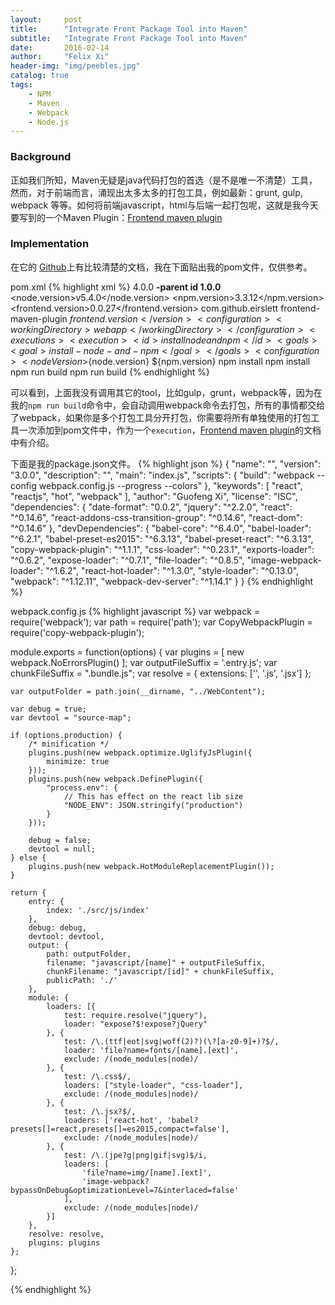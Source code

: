 ```yaml
---
layout:     post
title:      "Integrate Front Package Tool into Maven"
subtitle:   "Integrate Front Package Tool into Maven"
date:       2016-02-14
author:     "Felix Xi"
header-img: "img/peebles.jpg"
catalog: true
tags:
    - NPM
    - Maven
    - Webpack
    - Node.js
---
```


### Background
正如我们所知，Maven无疑是java代码打包的首选（是不是唯一不清楚）工具，然而，对于前端而言，涌现出太多太多的打包工具，例如最新：grunt, gulp, webpack 等等。如何将前端javascript，html与后端一起打包呢，这就是我今天要写到的一个Maven Plugin：[Frontend maven plugin](https://github.com/eirslett/frontend-maven-plugin)


### Implementation
在它的 [Github](https://github.com/eirslett/frontend-maven-plugin)上有比较清楚的文档，我在下面贴出我的pom文件，仅供参考。

pom.xml
{% highlight xml %}
<project xmlns="http://maven.apache.org/POM/4.0.0"
    xmlns:xsi="http://www.w3.org/2001/XMLSchema-instance"
    xsi:schemaLocation="http://maven.apache.org/POM/4.0.0 http://maven.apache.org/xsd/maven-4.0.0.xsd">
    <modelVersion>4.0.0</modelVersion>
    <parent>
        <artifactId>**-parent</artifactId>
        <groupId>**id</groupId>
        <version>1.0.0</version>
    </parent>
    <artifactId>**</artifactId>
    <packaging>**</packaging>
    <properties>
        <node.version>v5.4.0</node.version>
        <npm.version>3.3.12</npm.version>
        <frontend.version>0.0.27</frontend.version>
    </properties>
    <build>
        <plugins>
            <plugin>
                <groupId>com.github.eirslett</groupId>
                <artifactId>frontend-maven-plugin</artifactId>
                <version>${frontend.version}</version>
                <configuration>
                    <workingDirectory>webapp</workingDirectory>
                </configuration>
                <executions>
                    <execution>
                        <id>install node and npm</id>
                        <goals>
                            <goal>install-node-and-npm</goal>
                        </goals>
                        <configuration>
                            <nodeVersion>${node.version}</nodeVersion>
                            <npmVersion>${npm.version}</npmVersion>
                        </configuration>
                    </execution>
                    <execution>
                        <id>npm install</id>
                        <goals>
                            <goal>npm</goal>
                        </goals>
                        <configuration>
                            <arguments>install</arguments>
                        </configuration>
                    </execution>
                    <execution>
                        <id>npm run build</id>
                        <goals>
                            <goal>npm</goal>
                        </goals>
                        <configuration>
                            <arguments>run build</arguments>
                        </configuration>
                    </execution>
                </executions>
            </plugin>
        </plugins>
    </build>
</project>
{% endhighlight %}

可以看到，上面我没有调用其它的tool，比如gulp，grunt，webpack等，因为在我的`npm run build`命令中，会自动调用webpack命令去打包，所有的事情都交给了webpack，如果你是多个打包工具分开打包，你需要将所有单独使用的打包工具一次添加到pom文件中，作为一个`execution`，[Frontend maven plugin](https://github.com/eirslett/frontend-maven-plugin)的文档中有介绍。

下面是我的package.json文件。
{% highlight json %}
{
    "name": "",
    "version": "3.0.0",
    "description": "",
    "main": "index.js",
    "scripts": {
        "build": "webpack --config webpack.config.js --progress --colors"
    },
    "keywords": [
        "react",
        "reactjs",
        "hot",
        "webpack"
    ],
    "author": "Guofeng Xi",
    "license": "ISC",
    "dependencies": {
        "date-format": "0.0.2",
        "jquery": "^2.2.0",
        "react": "^0.14.6",
        "react-addons-css-transition-group": "^0.14.6",
        "react-dom": "^0.14.6"
    },
    "devDependencies": {
        "babel-core": "^6.4.0",
        "babel-loader": "^6.2.1",
        "babel-preset-es2015": "^6.3.13",
        "babel-preset-react": "^6.3.13",
        "copy-webpack-plugin": "^1.1.1",
        "css-loader": "^0.23.1",
        "exports-loader": "^0.6.2",
        "expose-loader": "^0.7.1",
        "file-loader": "^0.8.5",
        "image-webpack-loader": "^1.6.2",
        "react-hot-loader": "^1.3.0",
        "style-loader": "^0.13.0",
        "webpack": "^1.12.11",
        "webpack-dev-server": "^1.14.1"
    }
}
{% endhighlight %}

webpack.config.js
{% highlight javascript %}
var webpack = require('webpack');
var path = require('path');
var CopyWebpackPlugin = require('copy-webpack-plugin');

module.exports = function(options) {
    var plugins = [
        new webpack.NoErrorsPlugin()
    ];
    var outputFileSuffix = '.entry.js';
    var chunkFileSuffix = ".bundle.js";
    var resolve = {
        extensions: ['', '.js', '.jsx']
    };

    var outputFolder = path.join(__dirname, "../WebContent");

    var debug = true;
    var devtool = "source-map";

    if (options.production) {
        /* minification */
        plugins.push(new webpack.optimize.UglifyJsPlugin({
            minimize: true
        }));
        plugins.push(new webpack.DefinePlugin({
            "process.env": {
                // This has effect on the react lib size
                "NODE_ENV": JSON.stringify("production")
            }
        }));

        debug = false;
        devtool = null;
    } else {
        plugins.push(new webpack.HotModuleReplacementPlugin());
    }

    return {
        entry: {
            index: './src/js/index'
        },
        debug: debug,
        devtool: devtool,
        output: {
            path: outputFolder,
            filename: "javascript/[name]" + outputFileSuffix,
            chunkFilename: "javascript/[id]" + chunkFileSuffix,
            publicPath: './'
        },
        module: {
            loaders: [{
                test: require.resolve("jquery"),
                loader: "expose?$!expose?jQuery"
            }, {
                test: /\.(ttf|eot|svg|woff(2)?)(\?[a-z0-9]+)?$/,
                loader: 'file?name=fonts/[name].[ext]',
                exclude: /(node_modules|node)/
            }, {
                test: /\.css$/,
                loaders: ["style-loader", "css-loader"],
                exclude: /(node_modules|node)/
            }, {
                test: /\.jsx?$/,
                loaders: ['react-hot', 'babel?presets[]=react,presets[]=es2015,compact=false'],
                exclude: /(node_modules|node)/
            }, {
                test: /\.(jpe?g|png|gif|svg)$/i,
                loaders: [
                    'file?name=img/[name].[ext]',
                    'image-webpack?bypassOnDebug&optimizationLevel=7&interlaced=false'
                ],
                exclude: /(node_modules|node)/
            }]
        },
        resolve: resolve,
        plugins: plugins
    };
};

{% endhighlight %}
